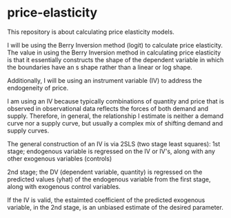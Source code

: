 # price-elasticity
This repository is about calculating price elasticity models. 

I will be using the Berry Inversion method (logit) to calculate price elasticity. The value in using the Berry Inversion method in calculating price elasticity is that it essentially constructs the shape of the dependent variable in which the boundaries have an s shape rather than a linear or log shape.

Additionally, I will be using an instrument variable (IV) to address the endogeneity of price. 

I am using an IV because typically combinations of quantity and price that is observed in observational data reflects the forces of both demand and supply. Therefore, in general, the relationship I estimate is neither a demand curve nor a supply curve, but usually a complex mix of shifting demand and supply curves.

The general construction of an IV is via 2SLS (two stage least squares):
1st stage; endogenous variable is regressed on the IV or IV's, along with any other exogenous variables (controls)

2nd stage; the DV (dependent variable, quantity) is regressed on the predicted values (yhat) of the endogenous variable from the first stage, along with exogenous control variables. 

If the IV is valid, the estaimted coefficient of the predicted exogenous variable, in the 2nd stage, is an unbiased estimate of the desired parameter. 
